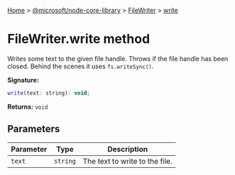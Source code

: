 [Home](./index) &gt; [@microsoft/node-core-library](./node-core-library.md) &gt; [FileWriter](./node-core-library.filewriter.md) &gt; [write](./node-core-library.filewriter.write.md)

# FileWriter.write method

Writes some text to the given file handle. Throws if the file handle has been closed. Behind the scenes it uses `fs.writeSync()`<!-- -->.

**Signature:**
```javascript
write(text: string): void;
```
**Returns:** `void`

## Parameters

|  Parameter | Type | Description |
|  --- | --- | --- |
|  `text` | `string` | The text to write to the file. |

